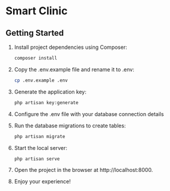 # Smart Clinic
## Getting Started

1. Install project dependencies using Composer:

   ```bash
   composer install
2. Copy the .env.example file and rename it to .env:
    ```bash
    cp .env.example .env
3. Generate the application key:
    ```bash
    php artisan key:generate
4. Configure the .env file with your database connection details
5. Run the database migrations to create tables:
    ```bash
    php artisan migrate
6. Start the local server:
    ```bash
    php artisan serve
7. Open the project in the browser at http://localhost:8000.

8. Enjoy your experience!

